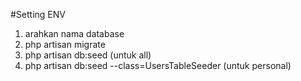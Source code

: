 #Setting ENV
1. arahkan nama database
2. php artisan migrate
3. php artisan db:seed (untuk all)
4. php artisan db:seed --class=UsersTableSeeder (untuk personal)

